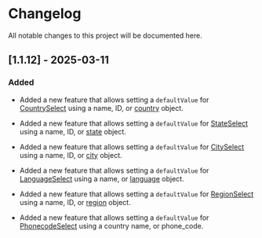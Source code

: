 # Changelog

All notable changes to this project will be documented here.

## [1.1.12] - 2025-03-11
### Added
- Added a new feature that allows setting a `defaultValue` for [CountrySelect](/latest/components/country-select) using a name, ID, or [country](/latest/types/country) object.

- Added a new feature that allows setting a `defaultValue` for [StateSelect](/latest/components/state-select) using a name, ID, or [state](/latest/types/state) object.

- Added a new feature that allows setting a `defaultValue` for [CitySelect](/latest/components/city-select) using a name, ID, or [city](/latest/types/city) object.

- Added a new feature that allows setting a `defaultValue` for [LanguageSelect](/latest/components/language-select) using a name, or [language](/latest/types/language) object.

- Added a new feature that allows setting a `defaultValue` for [RegionSelect](/latest/components/region-select) using a name, ID, or [region](/latest/types/region) object.

- Added a new feature that allows setting a `defaultValue` for [PhonecodeSelect](/latest/components/phonecode-select) using a country name, or phone_code.

